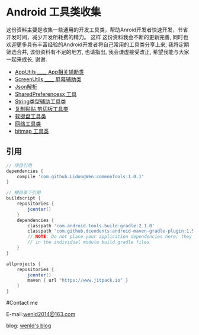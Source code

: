 # Android 工具类收集
这份资料主要是收集一些通用的开发工具类，帮助Anroid开发者快速开发，节省开发时间，减少开发所耗费的精力。
这样
这份资料我会不断的更新完善, 同时也欢迎更多具有丰富经验的Android开发者将自己常用的工具类分享上来, 我将定期筛选合并, 该份资料有不足的地方, 也请指出, 我会谦虚接受改正, 希望我能与大家一起来成长, 谢谢.

- [AppUtils ____ App相关辅助类](https://github.com/LidongWen/commonTools//blob/master/doc/appUtils.md)
- [ScreenUtils ____ 屏幕辅助类](https://github.com/LidongWen/commonTools//blob/master/doc/screenUtils.md)
- [Json解析](https://github.com/LidongWen/commonTools//blob/master/doc/jsonUtil.md)
- [SharedPreferencesx  工具](https://github.com/LidongWen/commonTools//blob/master/doc/spUtil.md)
- [String类型辅助工具类](https://github.com/LidongWen/commonTools//blob/master/doc/stringUtil.md)
- [复制黏贴 剪切板工具类](https://github.com/LidongWen/commonTools//blob/master/doc/clipboardUtil.md)
- [软键盘工具类](https://github.com/LidongWen/commonTools//blob/master/doc/keyboardUtil.md)
- [网络工具类](https://github.com/LidongWen/commonTools//blob/master/doc/netUtil.md)
- [bitmap 工具类](https://github.com/LidongWen/commonTools//blob/master/doc/bitmapUtil.md)

## 引用
```groovy
// 项目引用
dependencies {
    compile 'com.github.LidongWen:commonTools:1.0.1'
}

// 根目录下引用
buildscript {
    repositories {
        jcenter()
    }
    dependencies {
        classpath 'com.android.tools.build:gradle:2.1.0'
        classpath 'com.github.dcendents:android-maven-gradle-plugin:1.5'
        // NOTE: Do not place your application dependencies here; they belong
        // in the individual module build.gradle files
    }
}

allprojects {
    repositories {
        jcenter()
        maven { url "https://www.jitpack.io" }
    }
}
```

#Contact me

E-mail:wenld2014@163.com

blog: [wenld's blog](http://blog.csdn.net/sinat_15877283)
